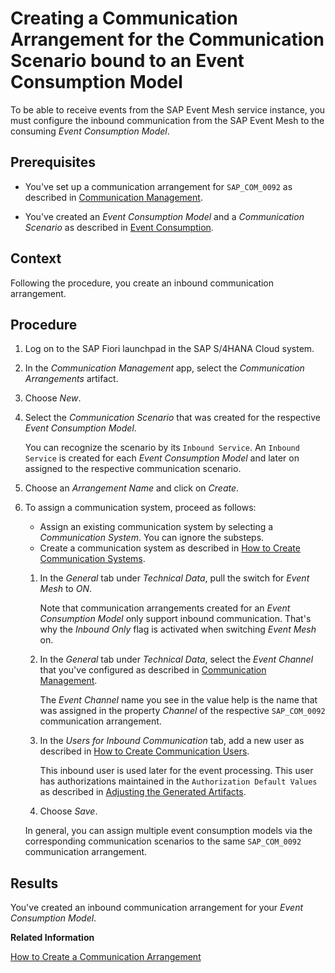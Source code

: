 <!-- loio711286a6629c4f209ff42e5e1383ab88 -->

# Creating a Communication Arrangement for the Communication Scenario bound to an Event Consumption Model

To be able to receive events from the SAP Event Mesh service instance, you must configure the inbound communication from the SAP Event Mesh to the consuming *Event Consumption Model*.



## Prerequisites

-   You've set up a communication arrangement for `SAP_COM_0092` as described in [Communication Management](communication-management-56cf82e.md).

-   You've created an *Event Consumption Model* and a *Communication Scenario* as described in [Event Consumption](event-consumption-a2c4285.md).




## Context

Following the procedure, you create an inbound communication arrangement.



## Procedure

1.  Log on to the SAP Fiori launchpad in the SAP S/4HANA Cloud system.

2.  In the *Communication Management* app, select the *Communication Arrangements* artifact.

3.  Choose *New*.

4.  Select the *Communication Scenario* that was created for the respective *Event Consumption Model*.

    You can recognize the scenario by its `Inbound Service`. An `Inbound Service` is created for each *Event Consumption Model* and later on assigned to the respective communication scenario.

5.  Choose an *Arrangement Name* and click on *Create*.

6.  To assign a communication system, proceed as follows:

    -   Assign an existing communication system by selecting a *Communication System*. You can ignore the substeps.
    -   Create a communication system as described in [How to Create Communication Systems](how-to-create-communication-systems-c2234ac.md).

    1.  In the *General* tab under *Technical Data*, pull the switch for *Event Mesh* to *ON*.

        Note that communication arrangements created for an *Event Consumption Model* only support inbound communication. That's why the *Inbound Only* flag is activated when switching *Event Mesh* on.

    2.  In the *General* tab under *Technical Data*, select the *Event Channel* that you've configured as described in [Communication Management](communication-management-56cf82e.md).

        The *Event Channel* name you see in the value help is the name that was assigned in the property *Channel* of the respective `SAP_COM_0092` communication arrangement.

    3.  In the *Users for Inbound Communication* tab, add a new user as described in [How to Create Communication Users](how-to-create-communication-users-0377ade.md).

        This inbound user is used later for the event processing. This user has authorizations maintained in the `Authorization Default Values` as described in [Adjusting the Generated Artifacts](https://help.sap.com/docs/SAP_S4HANA_CLOUD/25cf71e63940453397a32dc2b7676947/090230c1c26346518c5b82687ab2cd6f.html).

    4.  Choose *Save*.


    In general, you can assign multiple event consumption models via the corresponding communication scenarios to the same `SAP_COM_0092` communication arrangement.




<a name="loio711286a6629c4f209ff42e5e1383ab88__result_knv_5mz_xtb"/>

## Results

You've created an inbound communication arrangement for your *Event Consumption Model*.

**Related Information**  


[How to Create a Communication Arrangement](how-to-create-a-communication-arrangement-a0771f6.md "General information about creating communication arrangements")

